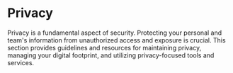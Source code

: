 # Privacy

Privacy is a fundamental aspect of security. Protecting your personal and team's information from unauthorized access and exposure is crucial. This section provides guidelines and resources for maintaining privacy, managing your digital footprint, and utilizing privacy-focused tools and services.
